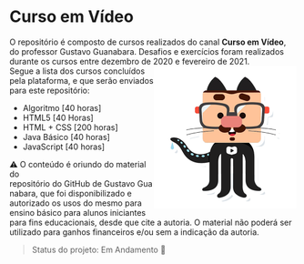 # Curso em Vídeo

O repositório é composto de cursos realizados do canal **Curso em Vídeo**, do professor Gustavo Guanabara. Desafios e exercícios foram realizados durante os cursos entre dezembro de 2020 e fevereiro de 2021. <br><img src=".\HTML-CSS-2020\html-css\Desafios\desafio d002\img\github-g.png" width="250" align="right"/>Segue a lista dos cursos concluídos pela plataforma, e que serão enviados para este repositório:

- Algoritmo [40 horas]
- HTML5 [40 Horas]
- HTML + CSS [200 horas]
- Java Básico [40 horas]
- JavaScript [40 horas]



:warning: O conteúdo é oriundo do material do <a href="https://gustavoguanabara.github.io" style="text-decoration:none">repositório do GitHub de Gustavo Guanabara</a>, que foi disponibilizado e autorizado os usos do mesmo para ensino básico para alunos iniciantes para fins educacionais, desde que cite a autoria. O material não poderá ser utilizado para ganhos financeiros e/ou sem a indicação da autoria.

> Status do projeto: Em Andamento :pencil:

